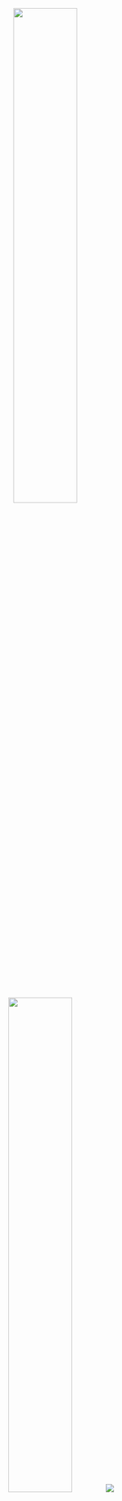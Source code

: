<p align="center">
  <img height="50%" width="auto" src ="https://github-readme-stats.vercel.app/api?username=Rems08&show_icons=true&count_private=true&theme=ambient_gradient&hide_border=true&hide=issues,contribs&bg_color=00000000">
  <img height="50%" width="auto" src ="https://github-readme-stats.vercel.app/api/top-langs/?username=Rems08&layout=compact&hide_border=true&theme=ambient_gradient&bg_color=00000000&langs_count=6&hide=jupyter%20notebook,tex,css,php&exclude_repo=Pacman-AI">
  <img src ="https://github-readme-streak-stats.herokuapp.com?user=Rems08&theme=ambient_gradient&hide_border=true&background=FFFFFF00">
  <br>
</p>
